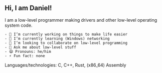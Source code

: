 ## Hi, I am Daniel!
I am a low-level programmer making drivers and other low-level operating system code.
```
- 🔭 I’m currently working on things to make life easier
- 🌱 I’m currently learning (Windows) networking
- 👯 I’m looking to collaborate on low-level programming
- 💬 Ask me about low-level stuff
- 😄 Pronouns: he/him
- ⚡ Fun fact: none
```

Languages/technologies: C, C++, Rust, (x86_64) Assembly
